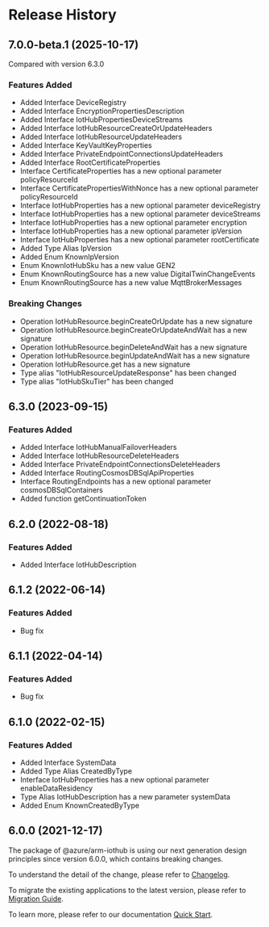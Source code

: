 # Release History

## 7.0.0-beta.1 (2025-10-17)
Compared with version 6.3.0

### Features Added
  - Added Interface DeviceRegistry
  - Added Interface EncryptionPropertiesDescription
  - Added Interface IotHubPropertiesDeviceStreams
  - Added Interface IotHubResourceCreateOrUpdateHeaders
  - Added Interface IotHubResourceUpdateHeaders
  - Added Interface KeyVaultKeyProperties
  - Added Interface PrivateEndpointConnectionsUpdateHeaders
  - Added Interface RootCertificateProperties
  - Interface CertificateProperties has a new optional parameter policyResourceId
  - Interface CertificatePropertiesWithNonce has a new optional parameter policyResourceId
  - Interface IotHubProperties has a new optional parameter deviceRegistry
  - Interface IotHubProperties has a new optional parameter deviceStreams
  - Interface IotHubProperties has a new optional parameter encryption
  - Interface IotHubProperties has a new optional parameter ipVersion
  - Interface IotHubProperties has a new optional parameter rootCertificate
  - Added Type Alias IpVersion
  - Added Enum KnownIpVersion
  - Enum KnownIotHubSku has a new value GEN2
  - Enum KnownRoutingSource has a new value DigitalTwinChangeEvents
  - Enum KnownRoutingSource has a new value MqttBrokerMessages

### Breaking Changes
  - Operation IotHubResource.beginCreateOrUpdate has a new signature
  - Operation IotHubResource.beginCreateOrUpdateAndWait has a new signature
  - Operation IotHubResource.beginDeleteAndWait has a new signature
  - Operation IotHubResource.beginUpdateAndWait has a new signature
  - Operation IotHubResource.get has a new signature
  - Type alias "IotHubResourceUpdateResponse" has been changed
  - Type alias "IotHubSkuTier" has been changed

    
## 6.3.0 (2023-09-15)
    
### Features Added

  - Added Interface IotHubManualFailoverHeaders
  - Added Interface IotHubResourceDeleteHeaders
  - Added Interface PrivateEndpointConnectionsDeleteHeaders
  - Added Interface RoutingCosmosDBSqlApiProperties
  - Interface RoutingEndpoints has a new optional parameter cosmosDBSqlContainers
  - Added function getContinuationToken
    
    
## 6.2.0 (2022-08-18)
    
### Features Added

  - Added Interface IotHubDescription
    
## 6.1.2 (2022-06-14)

### Features Added

  - Bug fix
    
## 6.1.1 (2022-04-14)
    
### Features Added

  - Bug fix
    
## 6.1.0 (2022-02-15)
    
### Features Added

  - Added Interface SystemData
  - Added Type Alias CreatedByType
  - Interface IotHubProperties has a new optional parameter enableDataResidency
  - Type Alias IotHubDescription has a new parameter systemData
  - Added Enum KnownCreatedByType
    
    
## 6.0.0 (2021-12-17)

The package of @azure/arm-iothub is using our next generation design principles since version 6.0.0, which contains breaking changes.

To understand the detail of the change, please refer to [Changelog](https://aka.ms/js-track2-changelog).

To migrate the existing applications to the latest version, please refer to [Migration Guide](https://aka.ms/js-track2-migration-guide).

To learn more, please refer to our documentation [Quick Start](https://aka.ms/azsdk/js/mgmt/quickstart).
